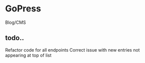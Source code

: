 # GoPress
Blog/CMS

## todo..
Refactor code for all endpoints
Correct issue with new entries not appearing at top of list

